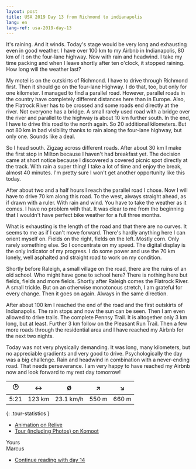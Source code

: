```yaml
---
layout: post
title: USA 2019 Day 13 from Richmond to indianapolis
lang: en
lang-ref: usa-2019-day-13
---
```


It's raining. And it winds. Today's stage would be very long and exhausting even in good weather. I have over 100 km to my Airbnb in Indianapolis, 80 km of it on the four-lane highway. Now with rain and headwind. I take my time packing and when I leave shortly after ten o'clock, it stopped raining. How long will the weather last?

My motel is on the outskirts of Richmond. I have to drive through Richmond first. Then it should go on the four-lane Highway. I do that, too, but only for one kilometer. I managed to find a parallel road. However, parallel roads in the country have completely different distances here than in Europe. Also, the Flatrock River has to be crossed and some roads end directly at the river. Not everyone has a bridge. A small rarely used road with a bridge over the river and parallel to the highway is about 10 km further south. In the end, I have to drive this road to the north again. So 20 additional kilometers. But not 80 km in bad visibility thanks to rain along the four-lane highway, but only one. Sounds like a deal.

So I head south. Zigzag across different roads. After about 30 km I make the first stop in Milton because I haven't had breakfast yet. The decision came at short notice because I discovered a covered picnic spot directly at the track. With rain a super thing! I take a lot of time and enjoy the break, almost 40 minutes. I'm pretty sure I won't get another opportunity like this today.

After about two and a half hours I reach the parallel road I chose. Now I will have to drive 70 km along this road. To the west, always straight ahead, as if drawn with a ruler. With rain and wind. You have to take the weather as it comes. I have no problem with that. It was clear to me from the beginning that I wouldn't have perfect bike weather for a full three months.

What is exhausting is the length of the road and that there are no curves. It seems to me as if I can't move forward. There's hardly anything here I can orient myself on. Fields on the right, fields on the left. Mostly corn. Only rarely something else. So I concentrate on my speed. The digital display is the only indicator of my progress. I do some power and use the 70 km lonely, well asphalted and straight road to work on my condition.

Shortly before Raleigh, a small village on the road, there are the ruins of an old school. Who might have gone to school here? There is nothing here but fields, fields and more fields. Shortly after Raleigh comes the Flatrock River. A small trickle. But on an otherwise monotonous stretch, I am grateful for every change. Then it goes on again. Always in the same direction.

After about 100 km I reached the end of the road and the first outskirts of Indianapolis. The rain stops and now the sun can be seen. Then I am even allowed to drive trails. The complete Pennsy Trail. It is altogether only 3 km long, but at least. Further 3 km follow on the Pleasant Run Trail. Then a few more roads through the residential area and I have reached my Airbnb for the next two nights.

Today was not very physically demanding. It was long, many kilometers, but no appreciable gradients and very good to drive. Psychologically the day was a big challenge. Rain and headwind in combination with a never-ending road. That needs perseverance. I am very happy to have reached my Airbnb now and look forward to my rest day tomorrow!

| 🕑    | ↔      | Ø         | ↗     | ↘     |
| :--: | :----: | :-------: | :---: | :---: |
| 5:21 | 123 km | 23.1 km/h | 550 m | 660 m |
{: .tour-statistics }

- [Animation on Relive](https://www.relive.cc/view/vrqDmBVXMLv)
- [Tour (including Photos) on Komoot](https://www.komoot.com/tour/89413218/zoom)

Yours  
Marcus

- [Continue reading with day 14](/en/2019/08/27/USA-2019-Day-14/)
